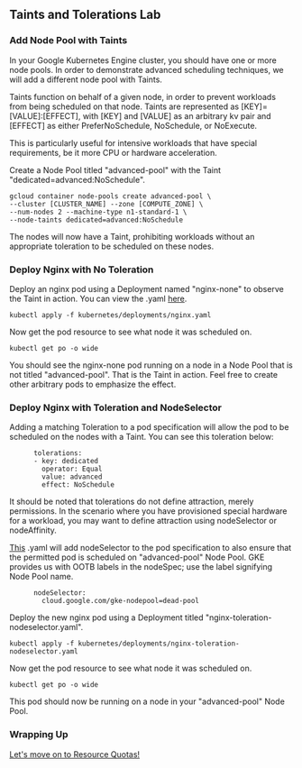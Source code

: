 ## Taints and Tolerations Lab

### Add Node Pool with Taints

In your Google Kubernetes Engine cluster, you should have one or more node pools. In order to demonstrate advanced scheduling techniques, we will add a different node pool with Taints. 

Taints function on behalf of a given node, in order to prevent workloads from being scheduled on that node. Taints are represented as [KEY]=[VALUE]:[EFFECT], with [KEY] and [VALUE] as an arbitrary kv pair and [EFFECT] as either PreferNoSchedule, NoSchedule, or NoExecute. 

This is particularly useful for intensive workloads that have special requirements, be it more CPU or hardware acceleration. 

Create a Node Pool titled "advanced-pool" with the Taint "dedicated=advanced:NoSchedule". 

```
gcloud container node-pools create advanced-pool \
--cluster [CLUSTER_NAME] --zone [COMPUTE_ZONE] \ 
--num-nodes 2 --machine-type n1-standard-1 \
--node-taints dedicated=advanced:NoSchedule
```
The nodes will now have a Taint, prohibiting workloads without an appropriate toleration to be scheduled on these nodes.

### Deploy Nginx with No Toleration 

Deploy an nginx pod using a Deployment named "nginx-none" to observe the Taint in action. You can view the .yaml [here](https://github.com/agmsb/k8s-scheduling-lab/blob/master/kubernetes/deployments/nginx.yaml).

```
kubectl apply -f kubernetes/deployments/nginx.yaml
```

Now get the pod resource to see what node it was scheduled on.

```
kubectl get po -o wide
```
You should see the nginx-none pod running on a node in a Node Pool that is not titled "advanced-pool". That is the Taint in action. Feel free to create other arbitrary pods to emphasize the effect.

### Deploy Nginx with Toleration and NodeSelector

Adding a matching Toleration to a pod specification will allow the pod to be scheduled on the nodes with a Taint. You can see this toleration below:

```
      tolerations:
      - key: dedicated
        operator: Equal
        value: advanced
        effect: NoSchedule
```
It should be noted that tolerations do not define attraction, merely permissions. In the scenario where you have provisioned special hardware for a workload, you may want to define attraction using nodeSelector or nodeAffinity.

[This](https://github.com/agmsb/k8s-scheduling-lab/blob/master/kubernetes/deployments/nginx-toleration-nodeselector.yaml) .yaml will add nodeSelector to the pod specification to also ensure that the permitted pod is scheduled on "advanced-pool" Node Pool. GKE provides us with OOTB labels in the nodeSpec; use the label signifying Node Pool name.

```
      nodeSelector: 
        cloud.google.com/gke-nodepool=dead-pool
```

Deploy the new nginx pod using a Deployment titled "nginx-toleration-nodeselector.yaml".

```
kubectl apply -f kubernetes/deployments/nginx-toleration-nodeselector.yaml
```

Now get the pod resource to see what node it was scheduled on.

```
kubectl get po -o wide 
```

This pod should now be running on a node in your "advanced-pool" Node Pool.

### Wrapping Up 

[Let's move on to Resource Quotas!](/resource_quotas.md)